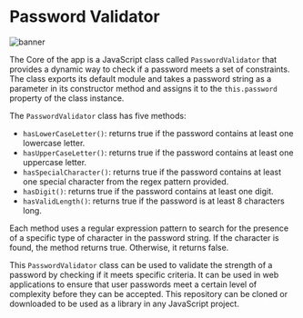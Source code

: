 # Password Validator

![banner](https://github.com/z-bj/Password_Validator/blob/master/regex-based-credential-validator.jpg)

The Core of the app is a JavaScript class called `PasswordValidator` that provides a dynamic way to check if a password meets a set of constraints. The class exports its default module and takes a password string as a parameter in its constructor method and assigns it to the `this.password` property of the class instance.

The `PasswordValidator` class has five methods:

-   `hasLowerCaseLetter()`: returns true if the password contains at least one lowercase letter.
-   `hasUpperCaseLetter()`: returns true if the password contains at least one uppercase letter.
-   `hasSpecialCharacter()`: returns true if the password contains at least one special character from the regex pattern provided.
-   `hasDigit()`: returns true if the password contains at least one digit.
-   `hasValidLength()`: returns true if the password is at least 8 characters long.

Each method uses a regular expression pattern to search for the presence of a specific type of character in the password string. If the character is found, the method returns true. Otherwise, it returns false.

This `PasswordValidator` class can be used to validate the strength of a password by checking if it meets specific criteria. It can be used in web applications to ensure that user passwords meet a certain level of complexity before they can be accepted. This repository can be cloned or downloaded to be used as a library in any JavaScript project.

